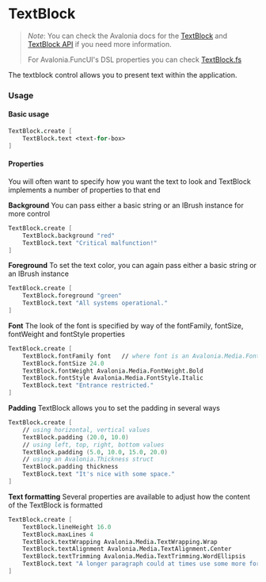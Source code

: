 # TextBlock

> _Note_: You can check the Avalonia docs for the [TextBlock](https://docs.avaloniaui.net/docs/controls/textblock) and [TextBlock API](http://reference.avaloniaui.net/api/Avalonia.Controls/TextBlock/) if you need more information.
>
> For Avalonia.FuncUI's DSL properties you can check [TextBlock.fs](https://github.com/fsprojects/Avalonia.FuncUI/blob/master/src/Avalonia.FuncUI/DSL/TextBlock.fs)

The textblock control allows you to present text within the application.

### Usage

#### Basic usage

```fsharp
TextBlock.create [
    TextBlock.text <text-for-box>
]
```

#### Properties

You will often want to specify how you want the text to look and TextBlock implements a number of properties to that end

**Background** You can pass either a basic string or an IBrush instance for more control

```fsharp
TextBlock.create [
    TextBlock.background "red"
    TextBlock.text "Critical malfunction!"
]
```

**Foreground** To set the text color, you can again pass either a basic string or an IBrush instance

```fsharp
TextBlock.create [
    TextBlock.foreground "green"
    TextBlock.text "All systems operational."
]
```

**Font** The look of the font is specified by way of the fontFamily, fontSize, fontWeight and fontStyle properties

```fsharp
TextBlock.create [
    TextBlock.fontFamily font   // where font is an Avalonia.Media.FontFamily instance
    TextBlock.fontSize 24.0
    TextBlock.fontWeight Avalonia.Media.FontWeight.Bold
    TextBlock.fontStyle Avalonia.Media.FontStyle.Italic
    TextBlock.text "Entrance restricted."
]
```

**Padding** TextBlock allows you to set the padding in several ways

```fsharp
TextBlock.create [
    // using horizontal, vertical values
    TextBlock.padding (20.0, 10.0)
    // using left, top, right, bottom values 
    TextBlock.padding (5.0, 10.0, 15.0, 20.0)
    // using an Avalonia.Thickness struct
    TextBlock.padding thickness
    TextBlock.text "It's nice with some space."
]
```

**Text formatting** Several properties are available to adjust how the content of the TextBlock is formatted

```fsharp
TextBlock.create [
    TextBlock.lineHeight 16.0
    TextBlock.maxLines 4
    TextBlock.textWrapping Avalonia.Media.TextWrapping.Wrap
    TextBlock.textAlignment Avalonia.Media.TextAlignment.Center
    TextBlock.textTrimming Avalonia.Media.TextTrimming.WordEllipsis
    TextBlock.text "A longer paragraph could at times use some more formatting."
]
```
